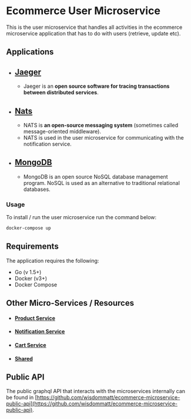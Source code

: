 # Ecommerce User Microservice

This is the user microservice that handles all activities in the ecommerce microservice application that has to do with users (retrieve, update etc).

## Applications

* ## [Jaeger](https://www.jaegertracing.io/)

  * Jaeger is an **open source software for tracing transactions between distributed services**.
* ## [Nats](https://nats.io)

  * NATS is **an open-source messaging system** (sometimes called message-oriented middleware).
  * NATS is used in the user microservice for communicating with the notification service.
* ## [MongoDB](https://www.mongodb.com/)

  * MongoDB is an open source NoSQL database management program. NoSQL is used as an alternative to traditional relational databases.

### Usage

To install / run the user microservice run the command below:

```bash
docker-compose up
```

## Requirements

The application requires the following:

* Go (v 1.5+)
* Docker (v3+)
* Docker Compose

## Other Micro-Services / Resources

* #### [Product Service](https://github.com/wisdommatt/ecommerce-microservice-product-service)
* #### [Notification Service](https://github.com/wisdommatt/ecommerce-microservice-notification-service)
* #### [Cart Service](https://github.com/wisdommatt/ecommerce-microservice-cart-service)
* #### [Shared](https://github.com/wisdommatt/ecommerce-microservice-shared)

## Public API

The public graphql API that interacts with the microservices internally can be found in [https://github.com/wisdommatt/ecommerce-microservice-public-api](https://github.com/wisdommatt/ecommerce-microservice-public-api).

